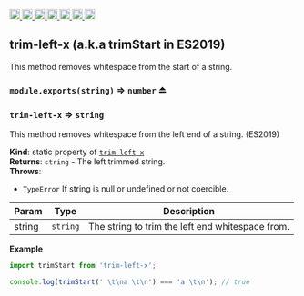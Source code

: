<a
  href="https://travis-ci.org/Xotic750/trim-left-x"
  title="Travis status">
<img
  src="https://travis-ci.org/Xotic750/trim-left-x.svg?branch=master"
  alt="Travis status" height="18">
</a>
<a
  href="https://david-dm.org/Xotic750/trim-left-x"
  title="Dependency status">
<img src="https://david-dm.org/Xotic750/trim-left-x/status.svg"
  alt="Dependency status" height="18"/>
</a>
<a
  href="https://david-dm.org/Xotic750/trim-left-x?type=dev"
  title="devDependency status">
<img src="https://david-dm.org/Xotic750/trim-left-x/dev-status.svg"
  alt="devDependency status" height="18"/>
</a>
<a
  href="https://badge.fury.io/js/trim-left-x"
  title="npm version">
<img src="https://badge.fury.io/js/trim-left-x.svg"
  alt="npm version" height="18">
</a>
<a
  href="https://www.jsdelivr.com/package/npm/trim-left-x"
  title="jsDelivr hits">
<img src="https://data.jsdelivr.com/v1/package/npm/trim-left-x/badge?style=rounded"
  alt="jsDelivr hits" height="18">
</a>
<a
  href="https://bettercodehub.com/results/Xotic750/trim-left-x"
  title="bettercodehub score">
<img src="https://bettercodehub.com/edge/badge/Xotic750/trim-left-x?branch=master"
  alt="bettercodehub score" height="18">
</a>
<a
  href="https://coveralls.io/github/Xotic750/trim-left-x?branch=master"
  title="Coverage Status">
<img src="https://coveralls.io/repos/github/Xotic750/trim-left-x/badge.svg?branch=master"
  alt="Coverage Status" height="18">
</a>

<a name="module_trim-left-x"></a>

## trim-left-x (a.k.a trimStart in ES2019)

This method removes whitespace from the start of a string.

<a name="exp_module_math-trim-left-x--module.exports"></a>

### `module.exports(string)` ⇒ <code>number</code> ⏏

<a name="module_trim-left-x"></a>

### `trim-left-x` ⇒ <code>string</code>

This method removes whitespace from the left end of a string. (ES2019)

**Kind**: static property of [<code>trim-left-x</code>](#module_trim-left-x)  
**Returns**: <code>string</code> - The left trimmed string.  
**Throws**:

- <code>TypeError</code> If string is null or undefined or not coercible.

| Param  | Type                | Description                                      |
| ------ | ------------------- | ------------------------------------------------ |
| string | <code>string</code> | The string to trim the left end whitespace from. |

**Example**

```js
import trimStart from 'trim-left-x';

console.log(trimStart(' \t\na \t\n') === 'a \t\n'); // true
```
